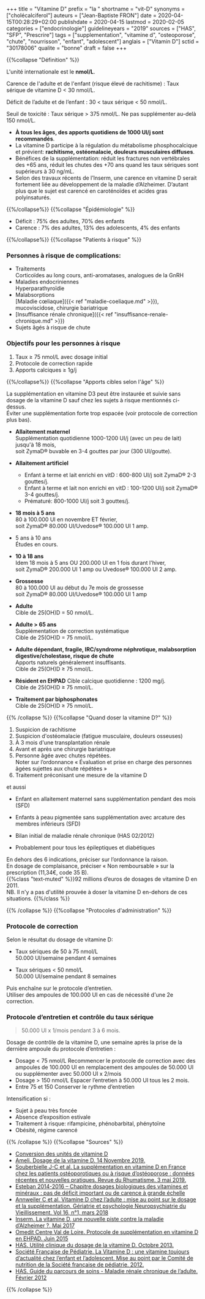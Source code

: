 +++
title = "Vitamine D"
prefix = "la "
shortname = "vit-D"
synonyms = ["cholécalciferol"]
auteurs = ["Jean-Baptiste FRON"]
date = 2020-04-15T00:28:29+02:00
publishdate = 2020-04-15
lastmod = 2020-02-05
categories = ["endocrinologie"]
guidelineyears = "2019"
sources = ["HAS", "SFP", "Prescrire"]
tags = ["supplementation", "vitamine d", "osteoporose", "chute", "nourrisson", "enfant", "adolescent"]
anglais = ["Vitamin D"]
sctid = "30178006"
qualite = "bonne"
draft = false
+++

{{%collapse "Définition" %}}

L'unité internationale est le **nmol/L**.

Carence de l'adulte et de l'enfant (risque élevé de rachitisme)
: Taux sérique de vitamine D < 30 nmol/L.

Déficit de l’adulte et de l’enfant
: 30 < taux sérique < 50 nmol/L.

Seuil de toxicité
: Taux sérique > 375 nmol/L.
Ne pas supplémenter au-delà 150 nmol/L.

- **À tous les âges, des apports quotidiens de 1000 UI/j sont recommandés**.
- La vitamine D participe à la régulation du métabolisme phosphocalcique et prévient:  **rachitisme, ostéomalacie, douleurs musculaires diffuses**.
- Bénéfices de la supplémentation: réduit les fractures non vertébrales des +65 ans, réduit les chutes des +70 ans quand les taux sériques sont supérieurs à 30 ng/mL.
- Selon des travaux récents de l’Inserm, une carence en vitamine D serait fortement liée au développement de la maladie d’Alzheimer. D’autant plus que le sujet est carencé en caroténoïdes et acides gras polyinsaturés.

{{%/collapse%}}
{{%collapse "Épidémiologie" %}}

- Déficit : 75% des adultes, 70% des enfants
- Carence : 7% des adultes, 13% des adolescents, 4% des enfants

{{%/collapse%}}
{{%collapse "Patients à risque" %}}

### Personnes à risque de complications:

- Traitements  
Corticoïdes au long cours, anti-aromatases, analogues de la GnRH
- Maladies endocriniennes  
Hyperparathyroïdie
- Malabsorptions  
[Maladie cœliaque]({{< ref "maladie-coeliaque.md" >}}), mucoviscidose, chirurgie bariatrique
- [Insuffisance rénale chronique]({{< ref "insuffisance-renale-chronique.md" >}})
- Sujets âgés à risque de chute

### Objectifs pour les personnes à risque

1. Taux ≥ 75 nmol/L avec dosage initial
1. Protocole de correction rapide
1. Apports calciques ≥ 1g/j

{{%/collapse%}}
{{%collapse "Apports cibles selon l'âge" %}}

La supplémentation en vitamine D3 peut être instaurée et suivie sans dosage de la vitamine D sauf chez les sujets à risque mentionnés ci-dessus.  
Éviter une supplémentation forte trop espacée (voir protocole de correction plus bas).

- **Allaitement maternel**  
Supplémentation quotidienne 1000-1200 UI/j (avec un peu de lait) jusqu'à 18 mois,  
soit ZymaD® buvable en 3-4 gouttes par jour (300 UI/goutte).

- **Allaitement artificiel**  
  - Enfant à terme et lait enrichi en vitD : 600-800 UI/j soit ZymaD® 2-3 gouttes/j.  
  - Enfant à terme et lait non enrichi en vitD : 100-1200 UI/j soit ZymaD® 3-4 gouttes/j.  
  - Prématuré: 800-1000 UI/j soit 3 gouttes/j.

- **18 mois à 5 ans**  
80 à 100.000 UI en novembre ET février,  
soit ZymaD® 80.000 UI/Uvedose® 100.000 UI 1 amp.

- 5 ans à 10 ans  
Études en cours.

- **10 à 18 ans**  
Idem 18 mois à 5 ans OU 200.000 UI en 1 fois durant l'hiver,  
soit ZymaD® 200.000 UI 1 amp ou Uvedose® 100.000 UI 2 amp.

- **Grossesse**  
80 à 100.000 UI au début du 7e mois de grossesse  
soit ZymaD® 80.000 UI/Uvedose® 100.000 UI 1 amp

- **Adulte**  
Cible de 25(OH)D = 50 nmol/L.

- **Adulte > 65 ans**  
Supplémentation de correction systématique  
Cible de 25(OH)D = 75 nmol/L.

- **Adulte dépendant, fragile, IRC/syndrome néphrotique, malabsorption digestive/cholestase, risque de chute**  
Apports naturels généralement insuffisants.  
Cible de 25(OH)D ≥ 75 nmol/L.

- **Résident en EHPAD**
Cible calcique quotidienne : 1200 mg/j.  
Cible de 25(OH)D ≥ 75 nmol/L.

- **Traitement par biphosphonates**  
Cible de 25(OH)D ≥ 75 nmol/L.

{{% /collapse %}}
{{%collapse "Quand doser la vitamine D?" %}}

1. Suspicion de rachitisme
1. Suspicion d'ostéomalacie (fatigue musculaire, douleurs osseuses)
1. À 3 mois d'une transplantation rénale
1. Avant et après une chirurgie bariatrique
1. Personne âgée avec chutes répétées.  
Noter sur l’ordonnance « Évaluation et prise en charge des personnes âgées sujettes aux chute répétées »
1. Traitement préconisant une mesure de la vitamine D

et aussi

- Enfant en allaitement maternel sans supplémentation pendant des mois (SFD)
- Enfants à peau pigmentée sans supplémentation avec arcature des membres inférieurs (SFD)
- Bilan initial de maladie rénale chronique (HAS 02/2012)

- Probablement pour tous les épileptiques et diabétiques

En dehors des 6 indications, préciser sur l’ordonnance la raison.  
En dosage de complaisance, préciser « Non remboursable » sur la prescription (11,34€, code 35 B).  
{{%class "text-muted" %}}92 millions d’euros de dosages de vitamine D en 2011.  
NB. Il n'y a pas d'utilité prouvée à doser la vitamine D en-dehors de ces situations. {{%/class %}}

{{% /collapse %}}
{{%collapse "Protocoles d'administration" %}}

### Protocole de correction

Selon le résultat du dosage de vitamine D:

- Taux sériques de 50 à 75 nmol/L  
50.000 UI/semaine pendant 4 semaines

- Taux sériques < 50 nmol/L  
50.000 UI/semaine pendant 8 semaines

Puis enchaîne sur le protocole d’entretien.  
Utiliser des ampoules de 100.000 UI en cas de nécessité d'une 2e correction.

### Protocole d’entretien et contrôle du taux sérique

> 50.000 UI x 1/mois pendant 3 à 6 mois.

Dosage de contrôle de la vitamine D, une semaine après la prise de la dernière ampoule du protocole d’entretien :

- Dosage < 75 nmol/L
Recommencer le protocole de correction avec des ampoules de 100.000 UI en remplacement des ampoules de 50.000 UI
ou supplémenter avec 50.000 UI x 2/mois
- Dosage > 150 nmol/L
Espacer l’entretien à 50.000 UI tous les 2 mois.
- Entre 75 et 150
Conserver le rythme d’entretien

Intensification si :

- Sujet à peau très foncée
- Absence d’exposition estivale
- Traitement à risque: rifampicine, phénobarbital, phénytoïne
- Obésité, régime carencé

{{% /collapse %}}
{{%collapse "Sources" %}}

- [Conversion des unités de vitamine D](http://unitslab.com/fr/node/84)
- [Ameli. Dosage de la vitamine D. 14 Novembre 2019.](https://www.ameli.fr/paris/laboratoire-danalyses-medicales/exercice-liberal/memos/dosage-vitamine)
- [Souberbielle J-C et al. La supplémentation en vitamine D en France chez les patients ostéoporotiques ou à risque d’ostéoporose : données récentes et nouvelles pratiques. Revue du Rhumatisme. 3 mai 2019.](http://www.sciencedirect.com/science/article/pii/S1169833019300821)
- [Esteban 2014-2016 – Chapitre dosages biologiques des vitamines et minéraux : pas de déficit important ou de carence à grande échelle](https://www.santepubliquefrance.fr/les-actualites/2019/esteban-2014-2016-chapitre-dosages-biologiques-des-vitamines-et-mineraux-pas-de-deficit-important-ou-de-carence-a-grande-echelle)
- [Annweiler C et al. Vitamine D chez l’adulte : mise au point sur le dosage et la supplémentation. Gériatrie et psychologie Neuropsychiatrie du Vieillissement. Vol 16, n°1, mars 2018](https://www.jle.com/fr/revues/gpn/e-docs/vitamine_d_chez_ladulte_mise_au_point_sur_le_dosage_et_la_supplementation_311580/article.phtml)
- [Inserm. La vitamine D, une nouvelle piste contre la maladie d’Alzheimer ?. Mai 2017](https://presse.inserm.fr/la-vitamine-d-une-nouvelle-piste-contre-la-maladie-dalzheimer/28364/)
- [Omedit Centre Val de Loire. Protocole de supplémentation en vitamine D en EHPAD. Juin 2015](http://www.omedit-centre.fr/portail/gallery_files/site/136/2953/5062/5238.pdf)
- [HAS. Utilité clinique du dosage de la vitamine D. Octobre 2013.](https://www.has-sante.fr/upload/docs/application/pdf/2013-02/utilite_clinique_du_dosage_de_la_vitamine_d_-_note_de_cadrage.pdf)
- [Société Française de Pédiatrie. La Vitamine D : une vitamine toujours d’actualité chez l’enfant et l’adolescent. Mise au point par le Comité de nutrition de la Société française de pédiatrie. 2012.](https://afpa.org/content/uploads/2017/07/Reco_VIT_D_VersionFR_VF.pdf)
- [HAS. Guide du parcours de soins - Maladie rénale chronique de l’adulte. Février 2012](https://www.has-sante.fr/upload/docs/application/pdf/2012-04/guide_parcours_de_soins_mrc_web.pdf)

{{% /collapse %}}
